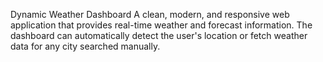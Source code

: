 Dynamic Weather Dashboard
A clean, modern, and responsive web application that provides real-time weather and forecast information. The dashboard can automatically detect the user's location or fetch weather data for any city searched manually.
